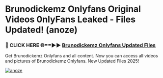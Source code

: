 # Brunodickemz Onlyfans Original Videos 0nlyFans Leaked - Files Updated! (anoze)

<h3>🔴 CLICK HERE 🌐==►► <a href="https://tinyurl.com/ehrbuxhb" rel="nofollow">Brunodickemz Onlyfans Updated Files</a></h3>

Get Brunodickemz Onlyfans and all content. Now you can access all videos and pictures of Brunodickemz Onlyfans. New Updated Files 2025!

[![anoze](https://i.imgur.com/lVYEuWS.gif)](https://tinyurl.com/ehrbuxhb)
